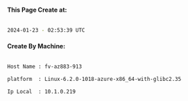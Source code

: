 
   
#### This Page Create at:

```bash

2024-01-23 - 02:53:39 UTC

```

#### Create By Machine:

```bash

Host Name : fv-az883-913

platform  : Linux-6.2.0-1018-azure-x86_64-with-glibc2.35

Ip Local  : 10.1.0.219

```

